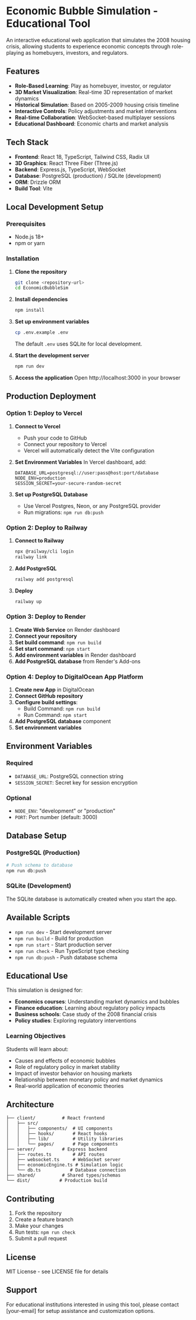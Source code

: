 # Economic Bubble Simulation - Educational Tool

An interactive educational web application that simulates the 2008 housing crisis, allowing students to experience economic concepts through role-playing as homebuyers, investors, and regulators.

## Features

- **Role-Based Learning**: Play as homebuyer, investor, or regulator
- **3D Market Visualization**: Real-time 3D representation of market dynamics
- **Historical Simulation**: Based on 2005-2009 housing crisis timeline
- **Interactive Controls**: Policy adjustments and market interventions
- **Real-time Collaboration**: WebSocket-based multiplayer sessions
- **Educational Dashboard**: Economic charts and market analysis

## Tech Stack

- **Frontend**: React 18, TypeScript, Tailwind CSS, Radix UI
- **3D Graphics**: React Three Fiber (Three.js)
- **Backend**: Express.js, TypeScript, WebSocket
- **Database**: PostgreSQL (production) / SQLite (development)
- **ORM**: Drizzle ORM
- **Build Tool**: Vite

## Local Development Setup

### Prerequisites

- Node.js 18+ 
- npm or yarn

### Installation

1. **Clone the repository**
   ```bash
   git clone <repository-url>
   cd EconomicBubbleSim
   ```

2. **Install dependencies**
   ```bash
   npm install
   ```

3. **Set up environment variables**
   ```bash
   cp .env.example .env
   ```
   The default `.env` uses SQLite for local development.

4. **Start the development server**
   ```bash
   npm run dev
   ```

5. **Access the application**
   Open http://localhost:3000 in your browser

## Production Deployment

### Option 1: Deploy to Vercel

1. **Connect to Vercel**
   - Push your code to GitHub
   - Connect your repository to Vercel
   - Vercel will automatically detect the Vite configuration

2. **Set Environment Variables**
   In Vercel dashboard, add:
   ```
   DATABASE_URL=postgresql://user:pass@host:port/database
   NODE_ENV=production
   SESSION_SECRET=your-secure-random-secret
   ```

3. **Set up PostgreSQL Database**
   - Use Vercel Postgres, Neon, or any PostgreSQL provider
   - Run migrations: `npm run db:push`

### Option 2: Deploy to Railway

1. **Connect to Railway**
   ```bash
   npx @railway/cli login
   railway link
   ```

2. **Add PostgreSQL**
   ```bash
   railway add postgresql
   ```

3. **Deploy**
   ```bash
   railway up
   ```

### Option 3: Deploy to Render

1. **Create Web Service** on Render dashboard
2. **Connect your repository**
3. **Set build command**: `npm run build`
4. **Set start command**: `npm start`
5. **Add environment variables** in Render dashboard
6. **Add PostgreSQL database** from Render's Add-ons

### Option 4: Deploy to DigitalOcean App Platform

1. **Create new App** in DigitalOcean
2. **Connect GitHub repository**
3. **Configure build settings**:
   - Build Command: `npm run build`
   - Run Command: `npm start`
4. **Add PostgreSQL database** component
5. **Set environment variables**

## Environment Variables

### Required
- `DATABASE_URL`: PostgreSQL connection string
- `SESSION_SECRET`: Secret key for session encryption

### Optional
- `NODE_ENV`: "development" or "production"
- `PORT`: Port number (default: 3000)

## Database Setup

### PostgreSQL (Production)
```bash
# Push schema to database
npm run db:push
```

### SQLite (Development)
The SQLite database is automatically created when you start the app.

## Available Scripts

- `npm run dev` - Start development server
- `npm run build` - Build for production
- `npm run start` - Start production server
- `npm run check` - Run TypeScript type checking
- `npm run db:push` - Push database schema

## Educational Use

This simulation is designed for:
- **Economics courses**: Understanding market dynamics and bubbles
- **Finance education**: Learning about regulatory policy impacts
- **Business schools**: Case study of the 2008 financial crisis
- **Policy studies**: Exploring regulatory interventions

### Learning Objectives

Students will learn about:
- Causes and effects of economic bubbles
- Role of regulatory policy in market stability
- Impact of investor behavior on housing markets
- Relationship between monetary policy and market dynamics
- Real-world application of economic theories

## Architecture

```
├── client/          # React frontend
│   ├── src/
│   │   ├── components/  # UI components
│   │   ├── hooks/       # React hooks
│   │   ├── lib/         # Utility libraries
│   │   └── pages/       # Page components
├── server/          # Express backend
│   ├── routes.ts        # API routes
│   ├── websocket.ts     # WebSocket server
│   ├── economicEngine.ts # Simulation logic
│   └── db.ts           # Database connection
├── shared/          # Shared types/schemas
└── dist/           # Production build
```

## Contributing

1. Fork the repository
2. Create a feature branch
3. Make your changes
4. Run tests: `npm run check`
5. Submit a pull request

## License

MIT License - see LICENSE file for details

## Support

For educational institutions interested in using this tool, please contact [your-email] for setup assistance and customization options.
